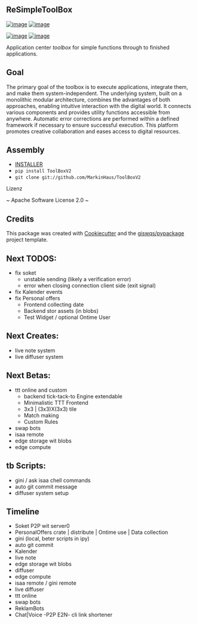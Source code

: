 ## ReSimpleToolBox

[![image](https://img.shields.io/pypi/v/ToolBoxV2.svg)](https://pypi.python.org/pypi/ToolBoxV2)
[![image](https://img.shields.io/conda/vn/conda-forge/ToolBoxV2.svg)](https://anaconda.org/conda-forge/ToolBoxV2)

[![image](https://pyup.io/repos/github/MarkinHaus/ToolBoxV2/shield.svg)](https://pyup.io/repos/github/MarkinHaus/ToolBoxV2)
[![image](https://img.shields.io/badge/Donate-Buy%20me%20a%20coffee-yellowgreen.svg)](https://pyup.io/repos/github/MarkinHaus/ToolBoxV2)

Application center *toolbox* for simple functions through to finished applications.

## Goal
The primary goal of the toolbox is to execute applications, integrate them, and make them system-independent.
The underlying system, built on a monolithic modular architecture, combines the advantages of both approaches,
enabling intuitive interaction with the digital world. It connects various components and provides utility functions accessible from anywhere.
Automatic error corrections are performed within a defined framework if necessary to ensure successful execution.
This platform promotes creative collaboration and eases access to digital resources.

## Assembly
- [INSTALLER](https://simplecore.app/web/core0/Installer.html)
- `
    pip install ToolBoxV2
`
- `
    git clone git://github.com/MarkinHaus/ToolBoxV2
`

Lizenz

~ Apache Software License 2.0 ~

## Credits

This package was created with [Cookiecutter](https://github.com/cookiecutter/cookiecutter) and
the [giswqs/pypackage](https://github.com/giswqs/pypackage) project template.


## Next TODOS:
 - fix soket
   - unstable sending (likely a verification error)
   - error when closing connection client side (exit signal)
 - fix Kalender events
 - fix Personal offers
    - Frontend collecting date
    - Backend stor assets (in blobs)
    - Test Widget / optional Ontime User

## Next Creates:
 - live note system
 - live diffuser system

## Next Betas:
 - ttt online and custom
    - backend tick-tack-to Engine extendable
    - Minimalistic TTT Frontend
    - 3x3 | (3x3)X(3x3) tile
    - Match making
    - Custom Rules
 - swap bots
 - isaa remote
 - edge storage wit blobs
 - edge compute

## tb Scripts:
 - gini / ask isaa chell commands
 - auto git commit message
 - diffuser system setup

## Timeline
 - Soket P2P wit server0
 - PersonalOffers crate | distribute | Ontime use | Data collection
 - gini (local, beter scripts in ipy)
 - auto git commit
 - Kalender
 - live note
 - edge storage wit blobs
 - diffuser
 - edge compute
 - isaa remote / gini remote
 - live diffuser
 - ttt online
 - swap bots
 - ReklamBots
 - Chat|Voice -P2P E2N- cli
 link shortener
